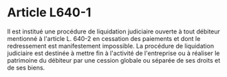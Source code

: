 # Article L640-1

Il est institué une procédure de liquidation judiciaire ouverte à tout débiteur mentionné à l'article L. 640-2 en cessation des paiements et dont le redressement est manifestement impossible.   La procédure de liquidation judiciaire est destinée à mettre fin à l'activité de l'entreprise ou à réaliser le patrimoine du débiteur par une cession globale ou séparée de ses droits et de ses biens.